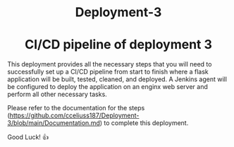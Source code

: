 <h1 align=center> Deployment-3 </h2>

<h1 align=center>CI/CD pipeline of deployment 3 </h2>

This deployment provides all the necessary steps that you will need to successfully set up a CI/CD pipeline from start to finish where a flask application will be built, tested, cleaned, and deployed. 
A Jenkins agent will be configured to deploy the application on an enginx web server and perform all other necessary tasks.

Please refer to the documentation for the steps (https://github.com/cceliuss187/Deployment-3/blob/main/Documentation.md) to complete this deployment.

Good Luck! :+1:
